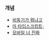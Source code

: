 
### 개념

- [비동기가 뭐냐고](https://velog.io/@pexe99/JavaScript-%EC%BB%A4%ED%94%BC%EC%99%80-%ED%95%A8%EA%BB%98%ED%95%98%EB%8A%94-%EB%8F%99%EA%B8%B0%EC%99%80-%EB%B9%84%EB%8F%99%EA%B8%B0)
- [아 타입스크립트;](https://velog.io/@yeongbinim/%ED%83%80%EC%9E%85%EC%8A%A4%ED%81%AC%EB%A6%BD%ED%8A%B8-CheatSheet)
- [모바일 너 진짜](https://velog.io/@j8won/%EB%AA%A8%EB%B0%94%EC%9D%BC-%EB%B8%8C%EB%9D%BC%EC%9A%B0%EC%A0%80%EC%97%90%EC%84%9C-100vh%EC%9D%B4-%EC%99%9C-%EC%95%88-%EB%8F%BC)
